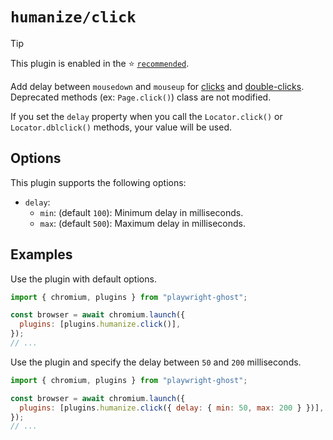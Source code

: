 # `humanize/click`

> [!TIP]
>
> This plugin is enabled in the ⭐ [`recommended`](../recommended.md).

Add delay between `mousedown` and `mouseup` for
[clicks](https://playwright.dev/docs/api/class-locator#locator-click) and
[double-clicks](https://playwright.dev/docs/api/class-locator#locator-dblclick).
Deprecated methods (ex: `Page.click()`) class are not modified.

If you set the `delay` property when you call the `Locator.click()` or
`Locator.dblclick()` methods, your value will be used.

## Options

This plugin supports the following options:

- `delay`:
  - `min`: (default `100`): Minimum delay in milliseconds.
  - `max`: (default `500`): Maximum delay in milliseconds.

## Examples

Use the plugin with default options.

```javascript
import { chromium, plugins } from "playwright-ghost";

const browser = await chromium.launch({
  plugins: [plugins.humanize.click()],
});
// ...
```

Use the plugin and specify the delay between `50` and `200` milliseconds.

```javascript
import { chromium, plugins } from "playwright-ghost";

const browser = await chromium.launch({
  plugins: [plugins.humanize.click({ delay: { min: 50, max: 200 } })],
});
// ...
```
